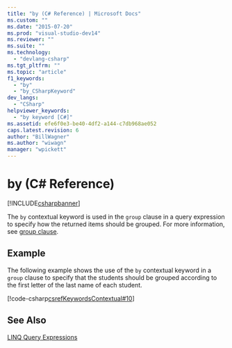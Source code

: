 ```yaml
---
title: "by (C# Reference) | Microsoft Docs"
ms.custom: ""
ms.date: "2015-07-20"
ms.prod: "visual-studio-dev14"
ms.reviewer: ""
ms.suite: ""
ms.technology: 
  - "devlang-csharp"
ms.tgt_pltfrm: ""
ms.topic: "article"
f1_keywords: 
  - "by"
  - "by_CSharpKeyword"
dev_langs: 
  - "CSharp"
helpviewer_keywords: 
  - "by keyword [C#]"
ms.assetid: efe6f0e3-be40-4df2-a144-c7db968ae052
caps.latest.revision: 6
author: "BillWagner"
ms.author: "wiwagn"
manager: "wpickett"
---
```

# by (C# Reference)
[!INCLUDE[csharpbanner](../../../includes/csharpbanner.md)]

The `by` contextual keyword is used in the `group` clause in a query expression to specify how the returned items should be grouped. For more information, see [group clause](../../../csharp/language-reference/keywords/group-clause.md).  
  
## Example  
 The following example shows the use of the `by` contextual keyword in a `group` clause to specify that the students should be grouped according to the first letter of the last name of each student.  
  
 [!code-csharp[csrefKeywordsContextual#10](../../../snippets/csharp/VS_Snippets_VBCSharp/csrefKeywordsContextual/CS/csrefKeywordsContextual.cs#10)]  
  
## See Also  
 [LINQ Query Expressions](../../../csharp/programming-guide/linq-query-expressions/index.md)